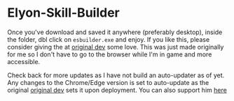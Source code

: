 # Elyon-Skill-Builder

Once you've download and saved it anywhere (preferably desktop), inside the folder, dbl click on `esbuilder.exe` and enjoy. If you like this, please consider giving the at [original dev](https://elyoncodex.com) some love. This was just made originally for me so I don't have to go to the browser while I'm in game and more accessible.

Check back for more updates as I have not build an auto-updater as of yet. Any changes to the Chrome/Edge version is set to auto-update as the original [original dev](https://elyoncodex.com) sets it upon deployment. You can also support him [here](https://www.patreon.com/mmomaster)
